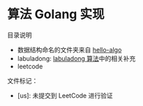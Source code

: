 # 算法 Golang 实现

目录说明

- 数据结构命名的文件夹来自 [hello-algo](https://www.hello-algo.com)
- labuladong: [labuladong 算法](https://labuladong.github.io/algo)中的相关补充
- leetcode

文件标记：

- [us]: 未提交到 LeetCode 进行验证